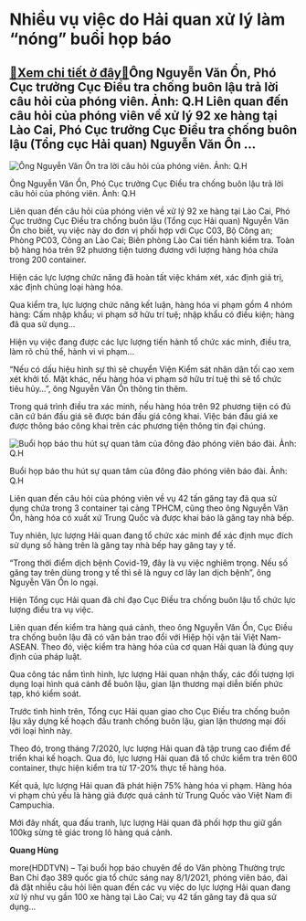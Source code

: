 Nhiều vụ việc do Hải quan xử lý làm “nóng” buổi họp báo
=======================================================

[:gift:Xem chi tiết ở đây:gift:](https://hddtvn.com/nhieu-vu-viec-do-hai-quan-xu-ly-lam-nong-buoi-hop-bao/)Ông Nguyễn Văn Ổn, Phó Cục trưởng Cục Điều tra chống buôn lậu trả lời câu hỏi của phóng viên. Ảnh: Q.H Liên quan đến câu hỏi của phóng viên về xử lý 92 xe hàng tại Lào Cai, Phó Cục trưởng Cục Điều tra chống buôn lậu (Tổng cục Hải quan) Nguyễn Văn Ổn …
-----------------------------------------------------------------------------------------------------------------------------------------------------------------------------------------------------------------------------------------------------------





![Ông Nguyễn Văn Ổn tra lời câu hỏi của phóng viên. Ảnh: Q.H](https://hddtvn.com/wp-content/uploads/2021/01/2736_IMG_8976.jpg "Ông Nguyễn Văn Ổn tra lời câu hỏi của phóng viên. Ảnh: Q.H")


Ông Nguyễn Văn Ổn, Phó Cục trưởng Cục Điều tra chống buôn lậu trả lời câu hỏi của phóng viên. Ảnh: Q.H



Liên quan đến câu hỏi của phóng viên về xử lý 92 xe hàng tại Lào Cai, Phó Cục trưởng Cục Điều tra chống buôn lậu (Tổng cục Hải quan) Nguyễn Văn Ổn cho biết, vụ việc này do đơn vị phối hợp với Cục C03, Bộ Công an; Phòng PC03, Công an Lào Cai; Biên phòng Lào Cai tiến hành kiểm tra. Toàn bộ hàng hóa trên 92 phương tiện tương đương với lượng hàng hóa chứa trong 200 container.


Hiện các lực lượng chức năng đã hoàn tất việc khám xét, xác định giá trị, xác định chủng loại hàng hóa.


Qua kiểm tra, lực lượng chức năng kết luận, hàng hóa vi phạm gồm 4 nhóm hàng: Cấm nhập khẩu; vi phạm sở hữu trí tuệ; nhập khẩu có điều kiện; hàng đã qua sử dụng…


Hiện vụ việc đang được các lực lượng tiến hành tổ chức xác minh, điều tra, làm rõ chủ thể, hành vi vi phạm…


“Nếu có dấu hiệu hình sự thì sẽ chuyển Viện Kiểm sát nhân dân tối cao xem xét khởi tố. Mặt khác, nếu hàng hóa vi phạm sở hữu trí tuệ thì sẽ tổ chức tiêu hủy…”, ông Nguyễn Văn Ổn thông tin thêm.


Trong quá trình điều tra xác minh, nếu hàng hóa trên 92 phương tiện có đủ căn cứ bán đấu giá sẽ được bán đấu giá công khai. Việc bán đấu giá xe được thông báo công khai trên các phương tiện thông tin đại chúng.





![Buổi họp báo thu hút sự quan tâm của đông đảo phóng viên báo đài. Ảnh: Q.H](https://hddtvn.com/wp-content/uploads/2021/01/2734_IMG_8966.jpg "Buổi họp báo thu hút sự quan tâm của đông đảo phóng viên báo đài. Ảnh: Q.H")


Buổi họp báo thu hút sự quan tâm của đông đảo phóng viên báo đài. Ảnh: Q.H



Liên quan đến câu hỏi của phóng viên về vụ 42 tấn găng tay đã qua sử dụng chứa trong 3 container tại cảng TPHCM, cũng theo ông Nguyễn Văn Ổn, hàng hóa có xuất xứ Trung Quốc và được khai báo là găng tay nhà bếp.


Tuy nhiên, lực lượng Hải quan đang tổ chức xác minh để xác định mục đích sử dụng số hàng trên là găng tay nhà bếp hay găng tay y tế.


“Trong thời điểm dịch bệnh Covid-19, đây là vụ việc nghiêm trọng. Nếu số găng tay trên dùng trong y tế thì sẽ là nguy cơ lây lan dịch bệnh”, ông Nguyễn Văn Ổn lo ngại.


Hiện Tổng cục Hải quan đã chỉ đạo Cục Điều tra chống buôn lậu tổ chức lực lượng điều tra vụ việc.


Liên quan đến kiểm tra hàng quá cảnh, theo ông Nguyễn Văn Ổn, Cục Điều tra chống buôn lậu đã có văn bản trao đổi với Hiệp hội vận tải Việt Nam-ASEAN. Theo đó, việc kiểm tra hàng hóa của cơ quan Hải quan là đúng quy định của pháp luật.


Qua công tác nắm tình hình, lực lượng Hải quan nhận thấy, các đối tượng lợi dụng loại hình quá cảnh để buôn lậu, gian lận thương mại diễn biến phức tạp, khó kiểm soát.


Trước tình hình trên, Tổng cục Hải quan giao cho Cục Điều tra chống buôn lậu xây dựng kế hoạch đấu tranh chống buôn lậu, gian lận thương mại đối với loại hình này.


Theo đó, trong tháng 7/2020, lực lượng Hải quan đã tập trung cao điểm để triển khai kế hoạch. Qua đó, lực lượng Hải quan đã tổ chức kiểm tra trên 600 container, thực hiện kiểm tra từ 17-20% thực tế hàng hóa.


Kết quả, lực lượng Hải quan đã phát hiện 75% hàng hóa vi phạm. Hàng hóa vi phạm chủ yếu là hàng giả được quá cảnh từ Trung Quốc vào Việt Nam đi Campuchia.


Mới đây nhất, qua đấu tranh, lực lượng Hải quan đã phối hợp thu giữ gần 100kg sừng tê giác trong lô hàng quá cảnh.




**Quang Hùng**



more(HDDTVN) – Tại buổi họp báo chuyên đề do Văn phòng Thường trực Ban Chỉ đạo 389 quốc gia tổ chức sáng nay 8/1/2021, phóng viên báo, đài đã đặt nhiều câu hỏi liên quan đến các vụ việc do lực lượng Hải quan đang xử lý như vụ gần 100 xe hàng tại Lào Cai; vụ 42 tấn găng tay đã qua sử dụng…

